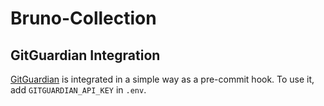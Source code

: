# Bruno-Collection

## GitGuardian Integration

[GitGuardian](https://docs.gitguardian.com/ggshield-docs/getting-started) is integrated in a simple way as a pre-commit hook. To use it, add `GITGUARDIAN_API_KEY` in `.env`.
